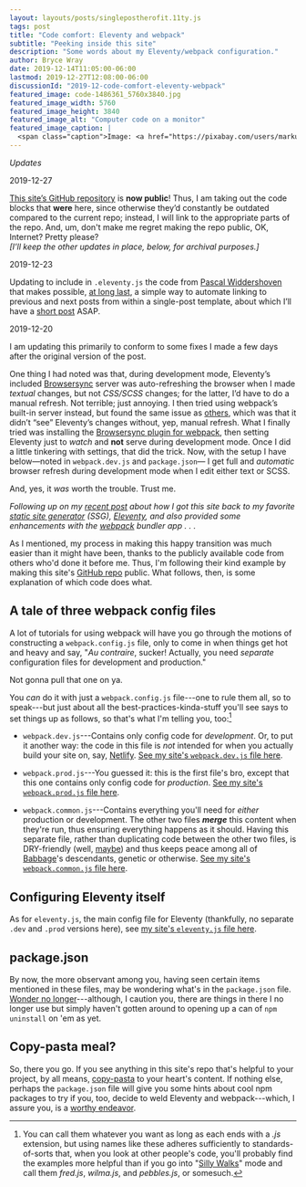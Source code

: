```yaml
---
layout: layouts/posts/singlepostherofit.11ty.js
tags: post
title: "Code comfort: Eleventy and webpack"
subtitle: "Peeking inside this site"
description: "Some words about my Eleventy/webpack configuration."
author: Bryce Wray
date: 2019-12-14T11:05:00-06:00
lastmod: 2019-12-27T12:08:00-06:00
discussionId: "2019-12-code-comfort-eleventy-webpack"
featured_image: code-1486361_5760x3840.jpg
featured_image_width: 5760
featured_image_height: 3840
featured_image_alt: "Computer code on a monitor"
featured_image_caption: |
  <span class="caption">Image: <a href="https://pixabay.com/users/markusspiske-670330/?utm_source=link-attribution&amp;utm_medium=referral&amp;utm_campaign=image&amp;utm_content=1486361">Markus Spiske</a>; <a href="https://pixabay.com/?utm_source=link-attribution&amp;utm_medium=referral&amp;utm_campaign=image&amp;utm_content=1486361">Pixabay</a></span>
---
```


<div class="border-black border-solid yellowBox">
	<p class="h3"><em>Updates</em></p>
	<p class="h4">2019-12-27</p>
	<p><a href="https://github.com/brycewray/eleventy_bundler">This site&rsquo;s GitHub repository</a> is <strong>now public</strong>! Thus, I am taking out the code blocks that <strong>were</strong> here, since otherwise they&rsquo;d constantly be outdated compared to the current repo; instead, I will link to the appropriate parts of the repo. And, um, don't make me regret making the repo public, OK, Internet? Pretty please?<br />
	<em>[I&rsquo;ll keep the other updates in place, below, for archival purposes.]</em></p>
  <p class="h4">2019-12-23</p>
  <p>Updating to include in <code>.eleventy.js</code> the code from <a href="https://pascalw.me">Pascal Widdershoven</a> that makes possible, <a href="https://github.com/11ty/eleventy/issues/529">at long last</a>, a simple way to automate linking to previous and next posts from within a single-post template, about which I&rsquo;ll have a <a href="/posts/2019/12/previous-next-eleventy">short post</a> ASAP.</p>
  <p class="h4">2019-12-20</p>
  <p>I am updating this primarily to conform to some fixes I made a few days after the original version of the post.</p>
  <p>One thing I had noted was that, during development mode, Eleventy&rsquo;s included <a href="https://www.browsersync.io">Browsersync</a> server was auto-refreshing the browser when I made <em>textual</em> changes, but not <em>CSS/SCSS</em> changes; for the latter, I&rsquo;d have to do a manual refresh. Not terrible; just annoying. I then tried using webpack&rsquo;s built-in server instead, but found the same issue as <a href="https://github.com/11ty/eleventy/issues/272#issuecomment-457368626">others</a>, which was that it didn&rsquo;t &ldquo;see&rdquo; Eleventy&rsquo;s changes without, yep, manual refresh. What I finally tried was installing the <a href="https://www.npmjs.com/package/browser-sync-webpack-plugin">Browsersync plugin for webpack</a>, then setting Eleventy just to <em>watch</em> and <strong>not</strong> serve during development mode. Once I did a little tinkering with settings, that did the trick. Now, with the setup I have below&mdash;noted in <code>webpack.dev.js</code> and <code>package.json</code>&mdash; I get full and <em>automatic</em> browser refresh during development mode when I edit either text or SCSS.</p>
  <p>And, yes, it <em>was</em> worth the trouble. Trust me.</p>
</div>

*Following up on my [recent post](/posts/2019/12/packing-up) about how I got this site back to my favorite [static site generator](https://staticgen.com) (SSG), [Eleventy](https://11ty.dev), and also provided some enhancements with the [webpack](https://webpack.js.org) bundler&nbsp;app&nbsp;.&nbsp;.&nbsp;.*

As I mentioned, my process in making this happy transition was much easier than it might have been, thanks to the publicly available code from others who'd done it before me. Thus, I'm following their kind example by making this site's [GitHub repo](https://github.com/brycewray/eleventy_bundler) public. What follows, then, is some explanation of which code does what.

## A tale of three webpack config files

A lot of tutorials for using webpack will have you go through the motions of constructing a `webpack.config.js` file, only to come in when things get hot and heavy and say, "*Au contraire*, sucker! Actually, you need *separate* configuration files for development and production."

Not gonna pull that one on ya.

You *can* do it with just a `webpack.config.js` file---one to rule them all, so to speak---but just about all the best-practices-kinda-stuff you'll see says to set things up as follows, so that's what I'm telling you, too:[^configNames]

[^configNames]: You can call them whatever you want as long as each ends with a *.js* extension, but using names like these adheres sufficiently to standards-of-sorts that, when you look at other people's code, you'll probably find the examples more helpful than if you go into "[Silly Walks](https://en.wikipedia.org/wiki/The_Ministry_of_Silly_Walks)" mode and call them *fred.js*, *wilma.js*, and *pebbles.js*, or somesuch.

- `webpack.dev.js`---Contains only config code for *development*. Or, to put it another way: the code in this file is *not* intended for when you actually build your site on, say, [Netlify](https://www.netlify.com). [See my site's `webpack.dev.js` file here](https://github.com/brycewray/eleventy_bundler/blob/master/webpack.dev.js).

- `webpack.prod.js`---You guessed it: this is the first file's bro, except that this one contains only config code for *production*. [See my site's `webpack.prod.js` file here](https://github.com/brycewray/eleventy_bundler/blob/master/webpack.prod.js).

- `webpack.common.js`---Contains everything you'll need for *either* production or development. The other two files ***merge*** this content when they're run, thus ensuring everything happens as it should. Having this separate file, rather than duplicating code between the other two files, is DRY-friendly (well, [maybe](https://thevaluable.dev/dru-principle-cost-benefit-example)) and thus keeps peace among all of [Babbage](https://www.computerhistory.org/babbage/)'s descendants, genetic or otherwise. [See my site's `webpack.common.js` file here](https://github.com/brycewray/eleventy_bundler/blob/master/webpack.common.js).

## Configuring Eleventy itself

As for `eleventy.js`, the main config file for Eleventy (thankfully, no separate `.dev` and `.prod` versions here), see [my site's `eleventy.js` file here](https://github.com/brycewray/eleventy_bundler/blob/master/.eleventy.js).

## package.json

By now, the more observant among you, having seen certain items mentioned in these files, may be wondering what's in the `package.json` file. [Wonder no longer](https://github.com/brycewray/eleventy_bundler/blob/master/package.json)---although, I caution you, there are things in there I no longer use but simply haven't gotten around to opening up a can of `npm uninstall` on 'em as yet.

## Copy-pasta meal?

So, there you go. If you see anything in this site's repo that's helpful to your project, by all means, [copy-pasta](https://knowyourmeme.com/memes/copypasta) to your heart's content. If nothing else, perhaps the `package.json` file will give you some hints about cool npm packages to try if you, too, decide to weld Eleventy and webpack---which, I assure you, is a [worthy endeavor](/posts/2019/12/packing-up).